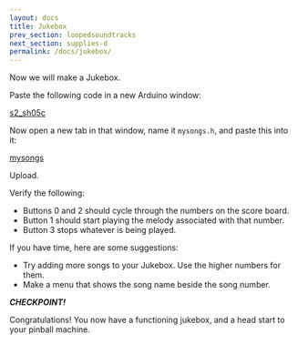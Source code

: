 ```yaml
---
layout: docs
title: Jukebox
prev_section: loopedsoundtracks
next_section: supplies-d
permalink: /docs/jukebox/
---
```


Now we will make a Jukebox.

Paste the following code in a new Arduino window:

<a href="{{ site.baseurl }}/sketches/s2_sh05c.txt">s2_sh05c</a>

Now open a new tab in that window, name it ```mysongs.h```, and paste this into it:

<a href="{{ site.baseurl }}/sketches/mysongs.txt">mysongs</a>

Upload.

Verify the following: 

- Buttons 0 and 2 should cycle through the numbers on the score board.
- Button 1 should start playing the melody associated with that number.
- Button 3 stops whatever is being played.

If you have time, here are some suggestions:

- Try adding more songs to your Jukebox. Use the higher numbers for them.
- Make a menu that shows the song name beside the song number.

**_CHECKPOINT!_**

Congratulations! You now have a functioning jukebox, and a head start to your pinball machine.
